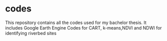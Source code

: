 # codes
This repository contains all the codes used for my bachelor thesis. It includes Google Earth Engine Codes for CART, k-means,NDVI and NDWI for identifying riverbed sites
